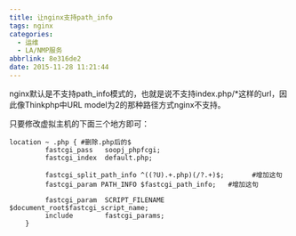```yaml
---
title: 让nginx支持path_info
tags: nginx
categories:
  - 运维
  - LA/NMP服务
abbrlink: 8e316de2
date: 2015-11-28 11:21:44
---
```



nginx默认是不支持path_info模式的，也就是说不支持index.php/*这样的url，因此像Thinkphp中URL model为2的那种路径方式nginx不支持。

只要修改虚拟主机的下面三个地方即可：

```
location ~ .php { #删除.php后的$
         fastcgi_pass   soopj_phpfcgi;
         fastcgi_index  default.php;
          
         fastcgi_split_path_info ^((?U).+.php)(/?.+)$;       #增加这句
         fastcgi_param PATH_INFO $fastcgi_path_info;   #增加这句
    
         fastcgi_param  SCRIPT_FILENAME   $document_root$fastcgi_script_name;
         include        fastcgi_params;
    } 

```